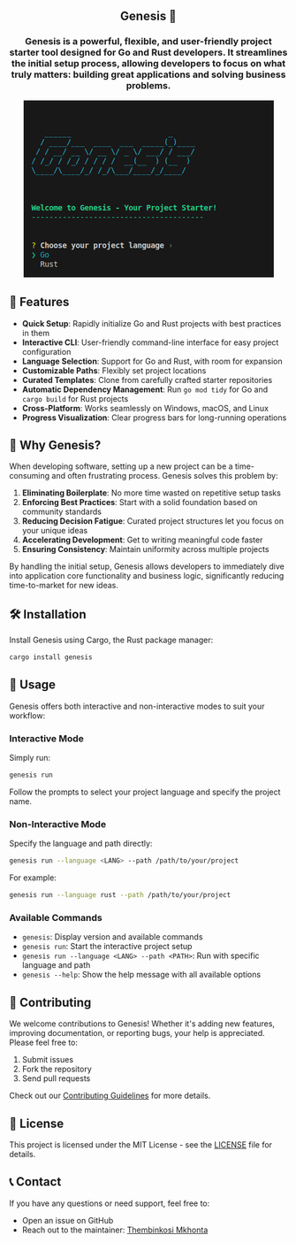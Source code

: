 <h2 align="center">Genesis 🌱</h1>
<h3 align="center">Genesis is a powerful, flexible, and user-friendly project starter tool designed for Go and Rust developers. It streamlines the initial setup process, allowing developers to focus on what truly matters: building great applications and solving business problems.</h3>

<p align="center">
    <img src="./genesis.png" alt="genesis" />
</p>

## 🌟 Features

- **Quick Setup**: Rapidly initialize Go and Rust projects with best practices in them
- **Interactive CLI**: User-friendly command-line interface for easy project configuration
- **Language Selection**: Support for Go and Rust, with room for expansion
- **Customizable Paths**: Flexibly set project locations
- **Curated Templates**: Clone from carefully crafted starter repositories
- **Automatic Dependency Management**: Run `go mod tidy` for Go and `cargo build` for Rust projects
- **Cross-Platform**: Works seamlessly on Windows, macOS, and Linux
- **Progress Visualization**: Clear progress bars for long-running operations

## 🚀 Why Genesis?

When developing software, setting up a new project can be a time-consuming and often frustrating process. Genesis solves this problem by:

1. **Eliminating Boilerplate**: No more time wasted on repetitive setup tasks
2. **Enforcing Best Practices**: Start with a solid foundation based on community standards
3. **Reducing Decision Fatigue**: Curated project structures let you focus on your unique ideas
4. **Accelerating Development**: Get to writing meaningful code faster
5. **Ensuring Consistency**: Maintain uniformity across multiple projects

By handling the initial setup, Genesis allows developers to immediately dive into application core functionality and business logic, significantly reducing time-to-market for new ideas.

## 🛠 Installation

Install Genesis using Cargo, the Rust package manager:

```bash
cargo install genesis
```

## 📘 Usage

Genesis offers both interactive and non-interactive modes to suit your workflow:

### Interactive Mode

Simply run:

```bash
genesis run
```

Follow the prompts to select your project language and specify the project name.

### Non-Interactive Mode

Specify the language and path directly:

```bash
genesis run --language <LANG> --path /path/to/your/project
```

For example:
```bash
genesis run --language rust --path /path/to/your/project
```

### Available Commands

- `genesis`: Display version and available commands
- `genesis run`: Start the interactive project setup
- `genesis run --language <LANG> --path <PATH>`: Run with specific language and path
- `genesis --help`: Show the help message with all available options

<!-- ## 🏗 Project Templates

Genesis uses the following starter templates:

- Go: [go-project-starter](https://github.com/ThembinkosiThemba/go-project-starter.git)
- Rust: [rust-project-starter](https://github.com/ThembinkosiThemba/rust-project-starter.git)

These templates are carefully made to provide a solid starting point for your projects, incorporating best practices and common dependencies. -->

## 🤝 Contributing

We welcome contributions to Genesis! Whether it's adding new features, improving documentation, or reporting bugs, your help is appreciated. Please feel free to:

1. Submit issues
2. Fork the repository
3. Send pull requests

Check out our [Contributing Guidelines](CONTRIBUTING.md) for more details.

## 📄 License

This project is licensed under the MIT License - see the [LICENSE](LICENSE) file for details.

<!-- ## 🙏 Acknowledgments

- Thanks to all contributors who have helped shape Genesis
- Inspired by various project starter tools in the Go and Rust ecosystems -->

## 📞 Contact

If you have any questions or need support, feel free to:

- Open an issue on GitHub
- Reach out to the maintainer: [Thembinkosi Mkhonta](https://github.com/ThembinkosiThemba)
